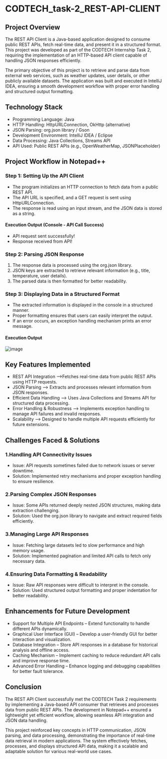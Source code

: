 # CODTECH_task-2_REST-API-CLIENT
## Project Overview
The REST API Client is a Java-based application designed to consume public REST APIs, fetch real-time data, and present it in a structured format. This project was developed as part of the CODTECH Internship Task 2, requiring the implementation of an HTTP-based API client capable of handling JSON responses efficiently.

The primary objective of this project is to retrieve and parse data from external web services, such as weather updates, user details, or other publicly available datasets. The application was built and executed in IntelliJ IDEA, ensuring a smooth development workflow with proper error handling and structured output formatting.

## Technology Stack
- Programming Language: Java
- HTTP Handling: HttpURLConnection, OkHttp (alternative)
- JSON Parsing: org.json library / Gson
- Development Environment: IntelliJ IDEA / Eclipse
-  Data Processing: Java Collections, Streams API
-  API Used: Public REST APIs (e.g., OpenWeatherMap, JSONPlaceholder)

## Project Workflow in Notepad++
### Step 1: Setting Up the API Client
- The program initializes an HTTP connection to fetch data from a public REST API.
- The API URL is specified, and a GET request is sent using HttpURLConnection.
- The response is read using an input stream, and the JSON data is stored as a string.
#### Execution Output (Console - API Call Success)
- API request sent successfully!
- Response received from API!

### Step 2: Parsing JSON Response
1. The response data is processed using the org.json library.
2. JSON keys are extracted to retrieve relevant information (e.g., title, temperature, user details).
3. The parsed data is then formatted for better readability.

### Step 3: Displaying Data in a Structured Format
- The extracted information is displayed in the console in a structured manner.
- Proper formatting ensures that users can easily interpret the output.
- If an error occurs, an exception handling mechanism prints an error message.

#### Execution Output
![image](https://github.com/user-attachments/assets/41ca2d27-ad91-431f-be9e-e4c1694dea2c)

## Key Features Implemented
- REST API Integration –>Fetches real-time data from public REST APIs using HTTP requests.
- JSON Parsing –> Extracts and processes relevant information from JSON responses.
- Efficient Data Handling –> Uses Java Collections and Streams API for structured data processing.
- Error Handling & Robustness –> Implements exception handling to manage API failures and invalid responses.
- Scalability –> Designed to handle multiple API requests efficiently for future extensions.

## Challenges Faced & Solutions
### 1.Handling API Connectivity Issues
- Issue: API requests sometimes failed due to network issues or server downtime.
- Solution: Implemented retry mechanisms and proper exception handling to ensure resilience.

### 2.Parsing Complex JSON Responses
- Issue: Some APIs returned deeply nested JSON structures, making data extraction challenging.
- Solution: Used the org.json library to navigate and extract required fields efficiently.

### 3.Managing Large API Responses
- Issue: Fetching large datasets led to slow performance and high memory usage.
- Solution: Implemented pagination and limited API calls to fetch only necessary data.

### 4.Ensuring Data Formatting & Readability
- Issue: Raw API responses were difficult to interpret in the console.
- Solution: Used structured output formatting and proper indentation for better readability.

## Enhancements for Future Development
- Support for Multiple API Endpoints – Extend functionality to handle different APIs dynamically.
- Graphical User Interface (GUI) – Develop a user-friendly GUI for better interaction and visualization.
- Database Integration – Store API responses in a database for historical analysis and offline access.
- Caching Mechanism – Implement caching to reduce redundant API calls and improve response time.
- Advanced Error Handling – Enhance logging and debugging capabilities for better fault tolerance.

## Conclusion
The REST API Client successfully met the CODTECH Task 2 requirements by implementing a Java-based API consumer that retrieves and processes data from public REST APIs. The development in Notepad++ ensured a lightweight yet efficient workflow, allowing seamless API integration and JSON data handling.

This project reinforced key concepts in HTTP communication, JSON parsing, and data processing, demonstrating the importance of real-time data retrieval in modern applications. The system effectively fetches, processes, and displays structured API data, making it a scalable and adaptable solution for various real-world use cases.
